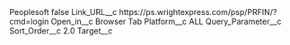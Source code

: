 <?xml version="1.0" encoding="UTF-8"?>
<CustomMetadata xmlns="http://soap.sforce.com/2006/04/metadata" xmlns:xsi="http://www.w3.org/2001/XMLSchema-instance" xmlns:xsd="http://www.w3.org/2001/XMLSchema">
    <label>Peoplesoft</label>
    <protected>false</protected>
    <values>
        <field>Link_URL__c</field>
        <value xsi:type="xsd:string">https://ps.wrightexpress.com/psp/PRFIN/?cmd=login</value>
    </values>
    <values>
        <field>Open_in__c</field>
        <value xsi:type="xsd:string">Browser Tab</value>
    </values>
    <values>
        <field>Platform__c</field>
        <value xsi:type="xsd:string">ALL</value>
    </values>
    <values>
        <field>Query_Parameter__c</field>
        <value xsi:nil="true"/>
    </values>
    <values>
        <field>Sort_Order__c</field>
        <value xsi:type="xsd:double">2.0</value>
    </values>
    <values>
        <field>Target__c</field>
        <value xsi:nil="true"/>
    </values>
</CustomMetadata>
